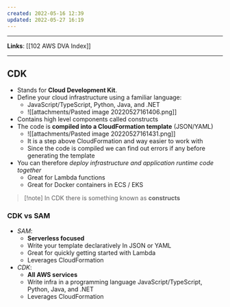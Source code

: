 ```yaml
---
created: 2022-05-16 12:39
updated: 2022-05-27 16:19
---
```

---
**Links**: [[102 AWS DVA Index]]

---
## CDK
- Stands for **Cloud Development Kit**.
- Define your cloud infrastructure using a familiar language:
	- JavaScript/TypeScript, Python, Java, and .NET
	- ![[attachments/Pasted image 20220527161406.png]]
- Contains high level components called constructs
- The code is **compiled into a CloudFormation template** (JSON/YAML)
	- ![[attachments/Pasted image 20220527161431.png]]
	- It is a step above CloudFormation and way easier to work with
	- Since the code is compiled we can find out errors if any before generating the template
- You can therefore *deploy infrastructure and application runtime code together*
	- Great for Lambda functions
	- Great for Docker containers in ECS / EKS

> [!note] In CDK there is something known as **constructs**

### CDK vs SAM
- *SAM*:
	- **Serverless focused**
	- Write your template declaratively In JSON or YAML
	- Great for quickly getting started with Lambda
	- Leverages CloudFormation
- *CDK*:
	- **All AWS services**
	- Write infra in a programming language JavaScript/TypeScript, Python, Java, and .NET
	- Leverages CloudFormation

